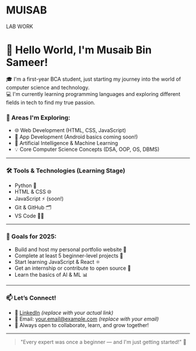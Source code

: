 # MUISAB
LAB WORK
# 👋 Hello World, I'm Musaib Bin Sameer!

🎓 I'm a first-year BCA student, just starting my journey into the world of computer science and technology.  
💻 I'm currently learning programming languages and exploring different fields in tech to find my true passion.

### 🚀 Areas I'm Exploring:
- 🌐 Web Development (HTML, CSS, JavaScript)
- 📱 App Development (Android basics coming soon!)
- 🤖 Artificial Intelligence & Machine Learning
- 💡 Core Computer Science Concepts (DSA, OOP, OS, DBMS)

---

### 🛠️ Tools & Technologies (Learning Stage)
- Python 🐍
- HTML & CSS 🌐
- JavaScript ⚡ (soon!)
- Git & GitHub 🗂️
- VS Code 👨‍💻

---

### 📌 Goals for 2025:
- Build and host my personal portfolio website 💼
- Complete at least 5 beginner-level projects 🔨
- Start learning JavaScript & React ⚛️
- Get an internship or contribute to open source 🤝
- Learn the basics of AI & ML 📊

---

### 📫 Let’s Connect!
- 🔗 [LinkedIn](https://linkedin.com/in/your-link) *(replace with your actual link)*
- 📧 Email: your.email@example.com *(replace with your email)*
- 💬 Always open to collaborate, learn, and grow together!

---

> "Every expert was once a beginner — and I'm just getting started!" 🚀

